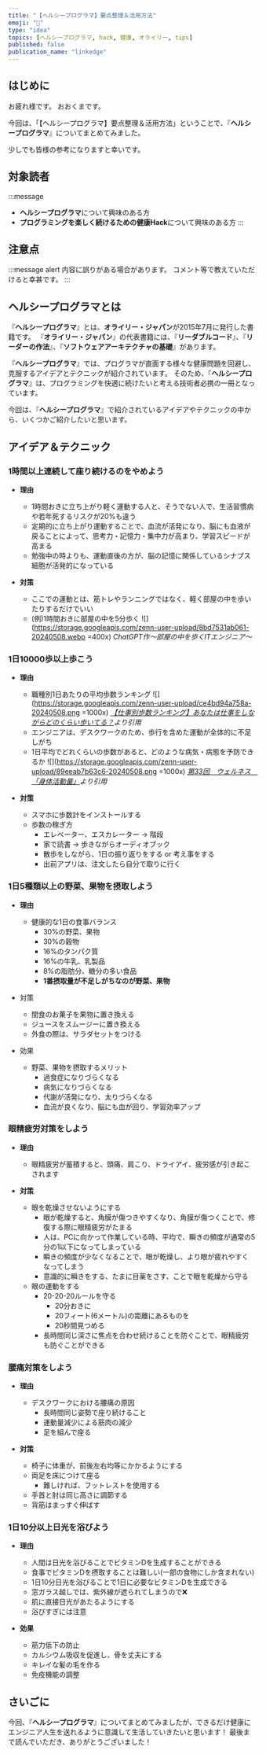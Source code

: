 ```yaml
---
title: "【ヘルシープログラマ】要点整理＆活用方法"
emoji: "💉"
type: "idea"
topics: [ヘルシープログラマ, hack, 健康, オライリー, tips]
published: false
publication_name: "linkedge"
---
```


## はじめに

お疲れ様です。
おおくまです。

今回は、「【ヘルシープログラマ】要点整理＆活用方法」ということで、『**ヘルシープログラマ**』についてまとめてみました。

少しでも皆様の参考になりますと幸いです。

## 対象読者

:::message
- **ヘルシープログラマ**について興味のある方
- **プログラミングを楽しく続けるための健康Hack**について興味のある方
:::

## 注意点

:::message alert
内容に誤りがある場合があります。
コメント等で教えていただけると幸甚です。
:::

## ヘルシープログラマとは

『**ヘルシープログラマ**』とは、**オライリー・ジャパン**が2015年7月に発行した書籍です。
『**オライリー・ジャパン**』の代表書籍には、『**リーダブルコード**』、『**リーダーの作法**』、『**ソフトウェアアーキテクチャの基礎**』があります。

『**ヘルシープログラマ**』では、プログラマが直面する様々な健康問題を回避し、克服するアイデアとテクニックが紹介されています。
そのため、『**ヘルシープログラマ**』は、プログラミングを快適に続けたいと考える技術者必携の一冊となっています。

今回は、『**ヘルシープログラマ**』で紹介されているアイデアやテクニックの中から、いくつかご紹介したいと思います。

## アイデア＆テクニック

### 1時間以上連続して座り続けるのをやめよう

- **理由**
  - 1時間おきに立ち上がり軽く運動する人と、そうでない人で、生活習慣病や若年死するリスクが20%も違う
  - 定期的に立ち上がり運動することで、血流が活発になり、脳にも血液が戻ることによって、思考力・記憶力・集中力が高まり、学習スピードが高まる
  - 勉強中の時よりも、運動直後の方が、脳の記憶に関係しているシナプス細胞が活発的になっている

- **対策**
  - ここでの運動とは、筋トレやランニングではなく、軽く部屋の中を歩いたりするだけでいい
  - (例)1時間おきに部屋の中を5分歩く
  ![](https://storage.googleapis.com/zenn-user-upload/8bd7531ab061-20240508.webp =400x)
  *ChatGPT作〜部屋の中を歩くITエンジニア〜*

### 1日10000歩以上歩こう

- **理由**
  - 職種別1日あたりの平均歩数ランキング
    ![](https://storage.googleapis.com/zenn-user-upload/ce4bd94a758a-20240508.png =1000x)
    *[【仕事別歩数ランキング】あなたは仕事をしながらどのくらい歩いてる？](https://service.paycierge.com/column/survey-steps-by-occupation/)より引用*
  - エンジニアは、デスクワークのため、歩行を含めた運動が全体的に不足しがち
  - 1日平均でどれくらいの歩数があると、どのような病気・病態を予防できるか
    ![](https://storage.googleapis.com/zenn-user-upload/89eeab7b63c6-20240508.png =1000x)
    *[第33回　ウェルネス　「身体活動量」](https://www.kinken.org/contents/mado/mado33.html)より引用*

- **対策**
  - スマホに歩数計をインストールする
  - 歩数の稼ぎ方
    - エレベーター、エスカレーター → 階段
    - 家で読書 → 歩きながらオーディオブック
    - 散歩をしながら、1日の振り返りをする or 考え事をする
    - 出前アプリは、注文したら自分で取りに行く

### 1日5種類以上の野菜、果物を摂取しよう

- **理由**
  - 健康的な1日の食事バランス
    - 30%の野菜、果物
    - 30%の穀物
    - 16%のタンパク質
    - 16%の牛乳、乳製品
    - 8%の脂肪分、糖分の多い食品
    - **1番摂取量が不足しがちなのが野菜、果物**

- 対策
  - 間食のお菓子を果物に置き換える
  - ジュースをスムージーに置き換える
  - 外食の際は、サラダセットをつける

- 効果
  - 野菜、果物を摂取するメリット
    - 過食症になりづらくなる
    - 病気になりづらくなる
    - 代謝が活発になり、太りづらくなる
    - 血流が良くなり、脳にも血が回り、学習効率アップ

### 眼精疲労対策をしよう

- **理由**
  - 眼精疲労が蓄積すると、頭痛、肩こり、ドライアイ、疲労感が引き起こされます

- **対策**
  - 眼を乾燥させないようにする
    - 眼が乾燥すると、角膜が傷つきやすくなり、角膜が傷つくことで、修復する際に眼精疲労がたまる
    - 人は、PCに向かって作業している時、平均で、瞬きの頻度が通常の5分の1以下になってしまっている
    - 瞬きの頻度が少なくなることで、眼が乾燥し、より眼が疲れやすくなってしまう
    - 意識的に瞬きをする、たまに目薬をさす、ことで眼を乾燥から守る
  - 眼の運動をする
    - 20-20-20ルールを守る
      - 20分おきに
      - 20フィート(6メートル)の距離にあるものを
      - 20秒間見つめる
    - 長時間同じ深さに焦点を合わせ続けることを防ぐことで、眼精疲労も防ぐことができる

### 腰痛対策をしよう

- **理由**
  - デスクワークにおける腰痛の原因
    - 長時間同じ姿勢で座り続けること
    - 運動量減少による筋肉の減少
    - 足を組んで座る

- **対策**
  - 椅子に体重が、前後左右均等にかかるようにする
  - 両足を床につけて座る
    - 難しければ、フットレストを使用する
  - 手首と肘は同じ高さに調節する
  - 背筋はまっすぐ伸ばす

### 1日10分以上日光を浴びよう

- **理由**
  - 人間は日光を浴びることでビタミンDを生成することができる
  - 食事でビタミンDを摂取することは難しい(一部の食物にしか含まれない)
  - 1日10分日光を浴びることで1日に必要なビタミンDを生成できる
  - 窓ガラス越しでは、紫外線が遮られてしまうので❌
  - 肌に直接日光があたるようにする
  - 浴びすぎには注意

- **効果**
  - 筋力低下の防止
  - カルシウム吸収を促進し、骨を丈夫にする
  - キレイな髪の毛を作る
  - 免疫機能の調整

## さいごに

今回、『**ヘルシープログラマ**』についてまとめてみましたが、できるだけ健康にエンジニア人生を送れるように意識して生活していきたいと思います！
最後まで読んでいただき、ありがとうございました！
